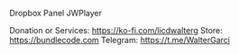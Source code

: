 Dropbox Panel JWPlayer

Donation or Services: https://ko-fi.com/licdwalterg
Store: https://bundlecode.com
Telegram: https://t.me/WalterGarci
